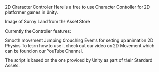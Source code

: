 2D Character Controller
Here is a free to use Character Controller for 2D platformer games in Unity.

Image of Sunny Land from the Asset Store

Currently the Controller features:

Smooth movement
Jumping
Crouching
Events for setting up animation
2D Physics
To learn how to use it check out our video on 2D Movement which can be found on our YouTube Channel.

The script is based on the one provided by Unity as part of their Standard Assets.
